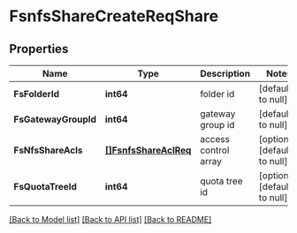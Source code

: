 # FsnfsShareCreateReqShare

## Properties
Name | Type | Description | Notes
------------ | ------------- | ------------- | -------------
**FsFolderId** | **int64** | folder id | [default to null]
**FsGatewayGroupId** | **int64** | gateway group id | [default to null]
**FsNfsShareAcls** | [**[]FsnfsShareAclReq**](FSNFSShareACLReq.md) | access control array | [optional] [default to null]
**FsQuotaTreeId** | **int64** | quota tree id | [optional] [default to null]

[[Back to Model list]](../README.md#documentation-for-models) [[Back to API list]](../README.md#documentation-for-api-endpoints) [[Back to README]](../README.md)


